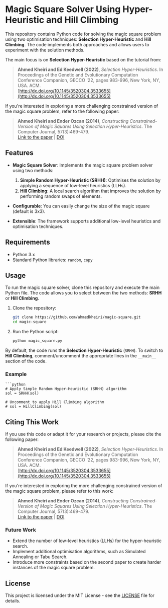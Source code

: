 # Magic Square Solver Using Hyper-Heuristic and Hill Climbing

This repository contains Python code for solving the magic square problem using two optimisation techniques: **Selection Hyper-Heuristic** and **Hill Climbing**. The code implements both approaches and allows users to experiment with the solution methods.

The main focus is on **Selection Hyper-Heuristic** based on the tutorial from:
> **Ahmed Kheiri and Ed Keedwell (2022)**, *Selection Hyper-Heuristics*. In Proceedings of the Genetic and Evolutionary Computation Conference Companion, GECCO '22, pages 983-996, New York, NY, USA. ACM.  
> [http://dx.doi.org/10.1145/3520304.3533655](http://dx.doi.org/10.1145/3520304.3533655)

If you're interested in exploring a more challenging constrained version of the magic square problem, refer to the following paper:
> **Ahmed Kheiri and Ender Ozcan (2014)**, *Constructing Constrained-Version of Magic Squares Using Selection Hyper-Heuristics*. The Computer Journal, 57(3):469-479.  
> [Link to the paper](https://ahmedkheiri.github.io/publications/TheComputerJournal2014.pdf) | [DOI](http://dx.doi.org/10.1093/comjnl/bxt130)

## Features

- **Magic Square Solver**: Implements the magic square problem solver using two methods:
  1. **Simple Random Hyper-Heuristic (SRHH)**: Optimises the solution by applying a sequence of low-level heuristics (LLHs).
  2. **Hill Climbing**: A local search algorithm that improves the solution by performing random swaps of elements.

- **Configurable**: You can easily change the size of the magic square (default is 3x3).

- **Extensible**: The framework supports additional low-level heuristics and optimisation techniques.

## Requirements

- Python 3.x
- Standard Python libraries: `random`, `copy`

## Usage

To run the magic square solver, clone this repository and execute the main Python file. The code allows you to select between the two methods: **SRHH** or **Hill Climbing**.

1. Clone the repository:
   ```bash
   git clone https://github.com/ahmedkheiri/magic-square.git
   cd magic-square
2. Run the Python script:
   ```bash
   python magic_square.py

By default, the code runs the **Selection Hyper-Heuristic** (`SRHH`). To switch to **Hill Climbing**, comment/uncomment the appropriate lines in the `__main__` section of the code.

### Example

	```python
	# Apply Simple Random Hyper-Heuristic (SRHH) algorithm
	sol = SRHH(sol)

	# Uncomment to apply Hill Climbing algorithm
	# sol = HillClimbing(sol)

## Citing This Work

If you use this code or adapt it for your research or projects, please cite the following paper:

> **Ahmed Kheiri and Ed Keedwell (2022)**, *Selection Hyper-Heuristics*. In Proceedings of the Genetic and Evolutionary Computation Conference Companion, GECCO '22, pages 983-996, New York, NY, USA. ACM.  
> [http://dx.doi.org/10.1145/3520304.3533655](http://dx.doi.org/10.1145/3520304.3533655)

If you're interested in exploring the more challenging constrained version of the magic square problem, please refer to this work:

> **Ahmed Kheiri and Ender Ozcan (2014)**, *Constructing Constrained-Version of Magic Squares Using Selection Hyper-Heuristics*. The Computer Journal, 57(3):469-479.  
> [Link to the paper](https://ahmedkheiri.github.io/publications/TheComputerJournal2014.pdf) | [DOI](http://dx.doi.org/10.1093/comjnl/bxt130)

### Future Work

- Extend the number of low-level heuristics (LLHs) for the hyper-heuristic search.
- Implement additional optimisation algorithms, such as Simulated Annealing or Tabu Search.
- Introduce more constraints based on the second paper to create harder instances of the magic square problem.

## License

This project is licensed under the MIT License - see the [LICENSE](LICENSE) file for details.
